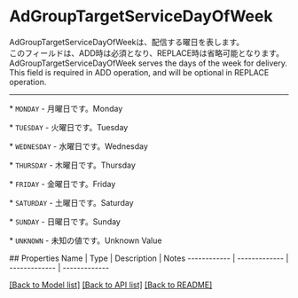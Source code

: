 # AdGroupTargetServiceDayOfWeek

<div lang=\"ja\"> AdGroupTargetServiceDayOfWeekは、配信する曜日を表します。<br> このフィールドは、ADD時は必須となり、REPLACE時は省略可能となります。 </div> <div lang=\"en\"> AdGroupTargetServiceDayOfWeek serves the days of the week for delivery.<br> This field is required in ADD operation, and will be optional in REPLACE operation. </div> <hr> <p>* <code>MONDAY</code> - <span lang=\"ja\">月曜日です。</span><span lang=\"en\">Monday</span></p> <p>* <code>TUESDAY</code> - <span lang=\"ja\">火曜日です。</span><span lang=\"en\">Tuesday</span></p> <p>* <code>WEDNESDAY</code> - <span lang=\"ja\">水曜日です。</span><span lang=\"en\">Wednesday</span></p> <p>* <code>THURSDAY</code> - <span lang=\"ja\">木曜日です。</span><span lang=\"en\">Thursday</span></p> <p>* <code>FRIDAY</code> - <span lang=\"ja\">金曜日です。</span><span lang=\"en\">Friday</span></p> <p>* <code>SATURDAY</code> - <span lang=\"ja\">土曜日です。</span><span lang=\"en\">Saturday</span></p> <p>* <code>SUNDAY</code> - <span lang=\"ja\">日曜日です。</span><span lang=\"en\">Sunday</span></p> <p>* <code>UNKNOWN</code> - <span lang=\"ja\">未知の値です。</span><span lang=\"en\">Unknown Value</span></p> 
## Properties
Name | Type | Description | Notes
------------ | ------------- | ------------- | -------------

[[Back to Model list]](../README.md#documentation-for-models) [[Back to API list]](../README.md#documentation-for-api-endpoints) [[Back to README]](../README.md)



